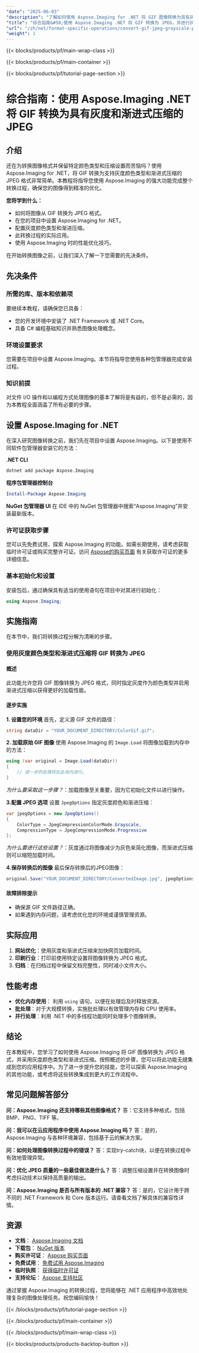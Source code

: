 ```yaml
---
"date": "2025-06-03"
"description": "了解如何使用 Aspose.Imaging for .NET 将 GIF 图像转换为具有灰度颜色类型和渐进式压缩的 JPEG 格式。本分步指南涵盖安装、配置和实施。"
"title": "综合指南&#58;使用 Aspose.Imaging .NET 将 GIF 转换为 JPEG，并进行灰度和渐进式压缩"
"url": "/zh/net/format-specific-operations/convert-gif-jpeg-grayscale-progressive-compression-aspose-imaging/"
"weight": 1
---
```


{{< blocks/products/pf/main-wrap-class >}}

{{< blocks/products/pf/main-container >}}

{{< blocks/products/pf/tutorial-page-section >}}
# 综合指南：使用 Aspose.Imaging .NET 将 GIF 转换为具有灰度和渐进式压缩的 JPEG

## 介绍

还在为转换图像格式并保留特定颜色类型和压缩设置而苦恼吗？使用 Aspose.Imaging for .NET，将 GIF 转换为支持灰度颜色类型和渐进式压缩的 JPEG 格式非常简单。本教程将指导您使用 Aspose.Imaging 的强大功能完成整个转换过程，确保您的图像得到精准的优化。

**您将学到什么：**
- 如何将图像从 GIF 转换为 JPEG 格式。
- 在您的项目中设置 Aspose.Imaging for .NET。
- 配置灰度颜色类型和渐进压缩。
- 此转换过程的实际应用。
- 使用 Aspose.Imaging 时的性能优化技巧。

在开始转换图像之前，让我们深入了解一下您需要的先决条件。

## 先决条件

### 所需的库、版本和依赖项
要继续本教程，请确保您已具备：
- 您的开发环境中安装了 .NET Framework 或 .NET Core。
- 具备 C# 编程基础知识并熟悉图像处理概念。

### 环境设置要求
您需要在项目中设置 Aspose.Imaging。本节将指导您使用各种包管理器完成安装过程。

### 知识前提
对文件 I/O 操作和以编程方式处理图像的基本了解将是有益的，但不是必需的，因为本教程全面涵盖了所有必要的步骤。

## 设置 Aspose.Imaging for .NET

在深入研究图像转换之前，我们先在项目中设置 Aspose.Imaging。以下是使用不同软件包管理器安装它的方法：

**.NET CLI**
```bash
dotnet add package Aspose.Imaging
```

**程序包管理器控制台**
```powershell
Install-Package Aspose.Imaging
```

**NuGet 包管理器 UI**
在 IDE 中的 NuGet 包管理器中搜索“Aspose.Imaging”并安装最新版本。

### 许可证获取步骤
您可以先免费试用，探索 Aspose.Imaging 的功能。如需长期使用，请考虑获取临时许可证或购买完整许可证。访问 [Aspose的购买页面](https://purchase.aspose.com/buy) 有关获取许可证的更多详细信息。

### 基本初始化和设置
安装包后，通过确保具有适当的使用语句在项目中对其进行初始化：
```csharp
using Aspose.Imaging;
```

## 实施指南

在本节中，我们将转换过程分解为清晰的步骤。 

### 使用灰度颜色类型和渐进式压缩将 GIF 转换为 JPEG

#### 概述
此功能允许您将 GIF 图像转换为 JPEG 格式，同时指定灰度作为颜色类型并启用渐进式压缩以获得更好的加载性能。

#### 逐步实施

**1. 设置您的环境**
首先，定义源 GIF 文件的路径：
```csharp
string dataDir = "YOUR_DOCUMENT_DIRECTORY/ColorGif.gif";
```

**2. 加载原始 GIF 图像**
使用 Aspose.Imaging 的 `Image.Load` 将图像加载到内存中的方法：
```csharp
using (var original = Image.Load(dataDir))
{
    // 进一步的处理将在此块内进行。
}
```
*为什么要采取这一步骤？*：加载图像至关重要，因为它初始化文件以进行操作。

**3.配置 JPEG 选项**
设置 `JpegOptions` 指定灰度颜色和渐进压缩：
```csharp
var jpegOptions = new JpegOptions()
{
    ColorType = JpegCompressionColorMode.Grayscale,
    CompressionType = JpegCompressionMode.Progressive
};
```
*为什么要进行这些设置？*：灰度通过将图像减少为灰色来简化图像，而渐进式压缩则可以缩短加载时间。

**4.保存转换后的图像**
最后保存转换后的JPEG图像：
```csharp
original.Save("YOUR_DOCUMENT_DIRECTORY/ConvertedImage.jpg", jpegOptions);
```

#### 故障排除提示
- 确保源 GIF 文件路径正确。
- 如果遇到内存问题，请考虑优化您的环境或谨慎管理资源。

## 实际应用

1. **网站优化**：使用灰度和渐进式压缩来加快网页加载时间。
2. **印刷行业**：打印前使用特定设置将图像转换为 JPEG 格式。
3. **归档**：在归档过程中保留文档完整性，同时减小文件大小。

## 性能考虑

- **优化内存使用**： 利用 `using` 语句，以便在处理后及时释放资源。
- **批处理**：对于大规模转换，实施批处理以有效管理内存和 CPU 使用率。
- **并行处理**：利用 .NET 中的多线程功能同时处理多个图像转换。

## 结论

在本教程中，您学习了如何使用 Aspose.Imaging 将 GIF 图像转换为 JPEG 格式，并采用灰度颜色类型和渐进式压缩。按照概述的步骤，您可以将此功能无缝集成到您的应用程序中。为了进一步提升您的技能，您可以探索 Aspose.Imaging 的其他功能，或考虑将这些转换集成到更大的工作流程中。

## 常见问题解答部分

**问：Aspose.Imaging 还支持哪些其他图像格式？**
答：它支持多种格式，包括 BMP、PNG、TIFF 等。

**问：我可以在云应用程序中使用 Aspose.Imaging 吗？**
答：是的，Aspose.Imaging 与各种环境兼容，包括基于云的解决方案。

**问：如何处理图像转换过程中的错误？**
答：实现try-catch块，以便在转换过程中有效地管理异常。

**问：优化 JPEG 质量的一些最佳做法是什么？**
答：调整压缩设置并在转换图像时考虑抖动技术以保持高质量的输出。

**问：Aspose.Imaging 是否与所有版本的 .NET 兼容？**
答：是的，它设计用于跨不同的 .NET Framework 和 Core 版本运行。请查看文档了解具体的兼容性详情。

## 资源

- **文档**： [Aspose.Imaging 文档](https://reference.aspose.com/imaging/net/)
- **下载包**： [NuGet 版本](https://releases.aspose.com/imaging/net/)
- **购买许可证**： [Aspose 购买页面](https://purchase.aspose.com/buy)
- **免费试用**： [免费试用 Aspose.Imaging](https://releases.aspose.com/imaging/net/)
- **临时执照**： [获得临时许可证](https://purchase.aspose.com/temporary-license/)
- **支持论坛**： [Aspose 支持社区](https://forum.aspose.com/c/imaging/10)

通过掌握 Aspose.Imaging 的转换过程，您将能够在 .NET 应用程序中高效地处理复杂的图像处理任务。祝您编码愉快！

{{< /blocks/products/pf/tutorial-page-section >}}

{{< /blocks/products/pf/main-container >}}

{{< /blocks/products/pf/main-wrap-class >}}

{{< blocks/products/products-backtop-button >}}